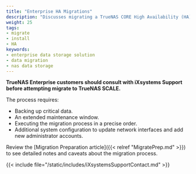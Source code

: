 ```yaml
---
title: "Enterprise HA Migrations"
description: "Discusses migrating a TrueNAS CORE High Availability (HA) system to SCALE."
weight: 25
tags:
- migrate
- install
- HA
keywords:
- enterprise data storage solution
- data migration
- nas data storage
---
```


**TrueNAS Enterprise customers should consult with iXsystems Support before attempting migrate to TrueNAS SCALE.**

The process requires:
* Backing up critical data.
* An extended maintenance window.
* Executing the migration process in a precise order.
* Additional system configuration to update network interfaces and add new administrator accounts.

Review the [Migration Preparation article]({{< relref "MigratePrep.md" >}}) to see detailed notes and caveats about the migration process.

{{< include file="/static/includes/iXsystemsSupportContact.md" >}}
